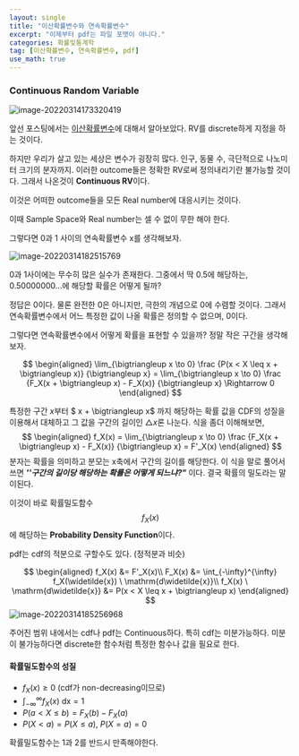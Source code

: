 ```yaml
---
layout: single
title: "이산확률변수와 연속확률변수"
excerpt: "이제부터 pdf는 파일 포맷이 아니다."
categories: 확률및통계학
tag: [이산확률변수, 연속확률변수, pdf]
use_math: true
---
```


### Continuous Random Variable



![image-20220314173320419](https://raw.githubusercontent.com/kjw9899/kjw9899.github.io/master/kjw9899/kjw9899.github.io/assets/images/image-20220314173320419.png)

앞선 포스팅에서는 [이산확률변수](https://kjw9899.github.io/%ED%99%95%EB%A5%A0%EB%B0%8F%ED%86%B5%EA%B3%84%ED%95%99/PS-4/)에 대해서 알아보았다. RV를 discrete하게 지정을 하는 것이다. 

하지만 우리가 살고 있는 세상은 변수가 굉장히 많다. 인구, 동물 수, 극단적으로 나노미터 크기의 분자까지. 이러한 outcome들은 정확한 RV로써 정의내리기란 불가능할 것이다. 그래서 나온것이 **Continuous RV**이다.

이것은 어떠한 outcome들을 모든 Real number에 대응시키는 것이다.

이때 Sample Space와 Real number는 셀 수 없이 무한 해야 한다.



그렇다면  0과 1 사이의 연속확률변수 x를 생각해보자.

![image-20220314182515769](https://raw.githubusercontent.com/kjw9899/kjw9899.github.io/master/kjw9899/kjw9899.github.io/assets/images/image-20220314182515769.png)



0과 1사이에는 무수히 많은 실수가 존재한다. 그중에서 딱 0.5에 해당하는, 0.50000000...에 해당할 확률은 어떻게 될까? 

정답은 0이다. 물론 완전한 0은 아니지만, 극한의 개념으로 0에 수렴할 것이다. 그래서 연속확률변수에서 어느 특정한 값이 나올 확률은 정의할 수 없으며, 0이다.



그렇다면 연속확률변수에서 어떻게 확률을 표현할 수 있을까? 정말 작은 구간을 생각해보자.


$$
\begin{aligned}
\lim_{\bigtriangleup x \to 0} \frac {P(x < X \leq x + \bigtriangleup x)} {\bigtriangleup x} =
\lim_{\bigtriangleup x \to 0} \frac {F_X(x + \bigtriangleup x) - F_X(x)} {\bigtriangleup x} \Rightarrow 0
\end{aligned}
$$




특정한 구간 $x$부터 $ x + \bigtriangleup x$ 까지 해당하는 확률 값을 CDF의 성질을 이용해서 대체하고 그 값을 구간의 길이인 $\bigtriangleup x$론 나눈다. 식을 좀더 이해해보면,
$$
\begin{aligned}
f_X(x) = \lim_{\bigtriangleup x \to 0} \frac {F_X(x + \bigtriangleup x) - F_X(x)} {\bigtriangleup x} = F'_X(x)
\end{aligned}
$$
분자는 확률을 의미하고 분모는 x축에서 구간의 길이를 해당한다. 이 식을 말로 풀어서 쓰면 ***''구간의 길이당 해당하는 확률은 어떻게 되느냐?"*** 이다. 결국 확률의 밀도라는 말이된다.

이것이 바로 확률밀도함수$$f_X(x)$$에 해당하는 **Probability Density Function**이다.



pdf는 cdf의 적분으로 구할수도 있다. (정적분과 비슷)


$$
\begin{aligned}
f_X(x) &= F'_X(x)\\
F_X(x) &= \int_{-\infty}^{\infty} f_X(\widetilde{x}) \ \mathrm{d\widetilde{x}}\\
f_X(x) \ \mathrm{d\widetilde{x}} &= P(x < X \leq x + \bigtriangleup x)
\end{aligned}
$$
![image-20220314185256968](https://raw.githubusercontent.com/kjw9899/kjw9899.github.io/master/kjw9899/kjw9899.github.io/assets/images/image-20220314185256968.png)



주어진 범위 내에서는 cdf나 pdf는 Continuous하다. 특히 cdf는 미분가능하다. 미분이 불가능하다면 discrete한 함수처럼 특정한 함수나 값을 필요로 한다.



#### 확률밀도함수의 성질

* $f_X(x) \geq 0$ (cdf가 non-decreasing이므로)
* $\int_{-\infty}^{\infty} f_X(x) \ \mathrm{dx} = 1$
* $P(a < X \leq b) = F_X(b) - F_X(a)$
* $P(X<a) = P(X \leq a),\ P(X=a) =0$

확률밀도함수는 1과 2를 반드시 만족해야한다.

























